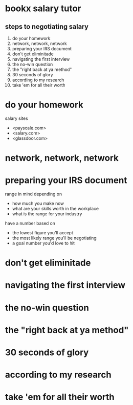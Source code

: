 # bookx salary tutor

## steps to negotiating salary

1. do your homework
2. network, network, network
3. preparing your IRS document
4. don't get eliminitade
5. navigating the first interview
6. the no-win question
7. the "right back at ya method"
8. 30 seconds of glory
9. according to my research
10. take 'em for all their worth

# do your homework

salary sites

- <payscale.com>
- <salary.com>
- <glassdoor.com>

# network, network, network

# preparing your IRS document

range in mind depending on

- how much you make now
- what are your skills worth in the workplace
- what is the range for your industry

have a number based on

- the lowest figure you'll accept
- the most likely range you'll be negotiating
- a goal number you'd love to hit

# don't get eliminitade

# navigating the first interview

# the no-win question

# the "right back at ya method"

# 30 seconds of glory

# according to my research

#  take 'em for all their worth

